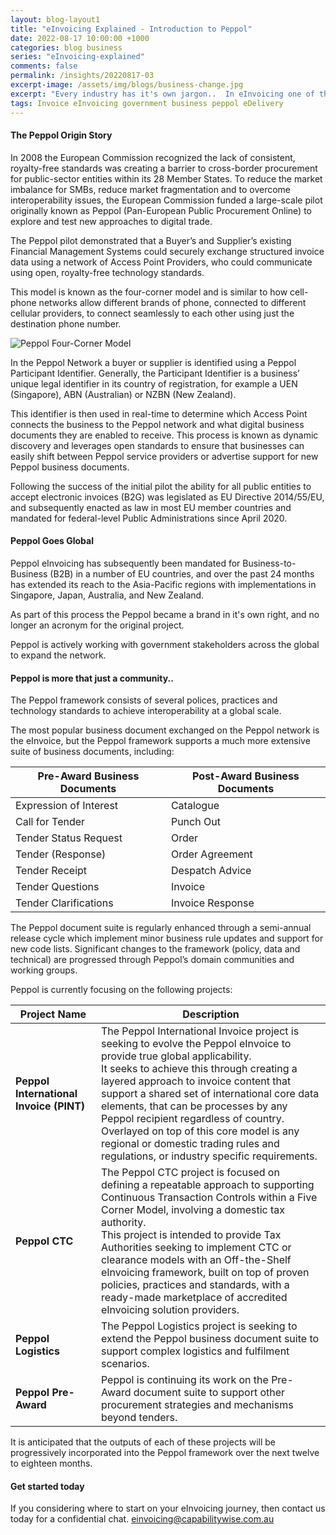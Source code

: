 ```yaml
---
layout: blog-layout1
title: "eInvoicing Explained - Introduction to Peppol"
date: 2022-08-17 10:00:00 +1000
categories: blog business
series: "eInvoicing-explained"
comments: false
permalink: /insights/20220817-03
excerpt-image: /assets/img/blogs/business-change.jpg
excerpt: "Every industry has it's own jargon..  In eInvoicing one of the frequently used terms is Peppol.  So what is 'Peppol' and 'The Peppol Network', and how can it help my business?"
tags: Invoice eInvoicing government business peppol eDelivery
---
```


#### The Peppol Origin Story

In 2008 the European Commission recognized the lack of consistent, royalty-free standards was creating a barrier to cross-border procurement for public-sector entities within its 28 Member States.  To reduce the market imbalance for SMBs, reduce market fragmentation and to overcome interoperability issues, the European Commission funded a large-scale pilot originally known as Peppol (Pan-European Public Procurement Online) to explore and test new approaches to digital trade. 
 
The Peppol pilot demonstrated that a Buyer’s and Supplier’s existing Financial Management Systems could securely exchange structured invoice data using a network of Access Point Providers, who could communicate using open, royalty-free technology standards.  

This model is known as the four-corner model and is similar to how cell-phone networks allow different brands of phone, connected to different cellular providers, to connect seamlessly to each other using just the destination phone number. 

<img class="img-rounded img-responsive img-raised mb-5" alt="Peppol Four-Corner Model" src="../assets/img/blogs/four-corner-diagram.png">

 
In the Peppol Network a buyer or supplier is identified using a Peppol Participant Identifier.  Generally, the Participant Identifier is a business’ unique legal identifier in its country of registration, for example a UEN (Singapore), ABN (Australian) or NZBN (New Zealand).  

This identifier is then used in real-time to determine which Access Point connects the business to the Peppol network and what digital business documents they are enabled to receive.  This process is known as dynamic discovery and leverages open standards to ensure that businesses can easily shift between Peppol service providers or advertise support for new Peppol business documents.

Following the success of the initial pilot the ability for all public entities to accept electronic invoices (B2G) was legislated as EU Directive 2014/55/EU, and subsequently enacted as law in most EU member countries and mandated for federal-level Public Administrations since April 2020. 

#### Peppol Goes Global

Peppol eInvoicing has subsequently been mandated for Business-to-Business (B2B) in a number of EU countries, and over the past 24 months has extended its reach to the Asia-Pacific regions with implementations in Singapore, Japan, Australia, and New Zealand.  

As part of this process the Peppol became a brand in it's own right, and no longer an acronym for the original project.

Peppol is actively working with government stakeholders across the global to expand the network.

#### Peppol is more that just a community..

The Peppol framework consists of several polices, practices and technology standards to achieve interoperability at a global scale.  

The most popular business document exchanged on the Peppol network is the eInvoice, but the Peppol framework supports a much more extensive suite of business documents, including:
<table class="table">
<thead>
<tr><th>Pre-Award Business Documents</th><th>Post-Award Business Documents</th></tr>
</thead>
<tbody>
<tr><td>Expression of Interest</td><td>Catalogue</td></tr>
<tr><td>Call for Tender</td><td>Punch Out</td></tr>
<tr><td>Tender Status Request</td><td>Order</td></tr>
<tr><td>Tender (Response)</td><td>Order Agreement</td></tr>
<tr><td>Tender Receipt</td><td>Despatch Advice</td></tr>
<tr><td>Tender Questions</td><td>Invoice</td></tr>
<tr><td>Tender Clarifications</td><td>Invoice Response</td></tr>
</tbody>
</table>

The Peppol document suite is regularly enhanced through a semi-annual release cycle which implement minor business rule updates and support for new code lists.  Significant changes to the framework (policy, data and technical) are progressed through Peppol’s domain communities and working groups.

Peppol is currently focusing on the following projects:

<table class="table">
<thead>
<tr><th>Project Name</th><th>Description</th></tr>
</thead>
<tbody>
<tr><td><strong>Peppol International Invoice (PINT)</strong></td>
<td>The Peppol International Invoice project is seeking to evolve the Peppol eInvoice to provide true global applicability.<br/>It seeks to achieve this through creating a layered approach to invoice content that support a shared set of international core data elements, that can be processes by any Peppol recipient regardless of country. <br/>
Overlayed on top of this core model is any regional or domestic trading rules and regulations, or industry specific requirements.</td></tr>
<tr><td><strong>Peppol CTC</strong></td>
<td>The Peppol CTC project is focused on defining a repeatable approach to supporting Continuous Transaction Controls within a Five Corner Model, involving a domestic tax authority.<br/>
This project is intended to provide Tax Authorities seeking to implement CTC or clearance models with an Off-the-Shelf eInvoicing framework, built on top of proven policies, practices and standards, with a ready-made marketplace of accredited eInvoicing solution providers.</td>
</tr>
<tr><td><strong>Peppol Logistics</strong></td><td>The Peppol Logistics project is seeking to extend the Peppol business document suite to support complex logistics and fulfilment scenarios.</td></tr>
<tr><td><strong>Peppol Pre-Award</strong></td><td>Peppol is continuing its work on the Pre-Award document suite to support other procurement strategies and mechanisms beyond tenders.</td></tr>
</tbody>
</table>


It is anticipated that the outputs of each of these projects will be progressively incorporated into the Peppol framework over the next twelve to eighteen months.


#### Get started today

If you considering where to start on your eInvoicing journey, then contact us today for a confidential chat.  [einvoicing@capabilitywise.com.au](mailto:einvoicing@capabilitywise.com.au)
